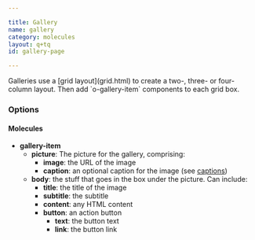 ```yaml
---

title: Gallery
name: gallery
category: molecules
layout: q+tq
id: gallery-page

---
```


<p class="lead">Galleries use a [grid layout](grid.html) to create a two-, three- or four-column layout. Then add `o-gallery-item` components to each grid box.</p>

<script>
var g1 = {
  "gallery-item": {
    "picture": {
      "image": "http://lorempixel.com/244/122/people/1"
    },
    "body": {
      "content": "<p>The University is in the middle of an unprecedented period of expansion and renewal.</p>"
    }
  }
};
var g2 = {
  "gallery-item": {
    "picture": {
      "image": "http://lorempixel.com/244/122/people/4"
    },
    "body": {
      "content": "<p>Since 2000, we have invested in 20 new buildings on Heslington West.</p>"
    }
  }
};
var g3 = {
  "gallery-item": {
    "picture": {
      "image": "http://lorempixel.com/244/122/people/7"
    },
    "body": {
      "content": "<p>Our investment in new colleges mean it has never been a better time to join our student body or research groups at York.</p>"
    }
  }
};
component("grid", { "atoms": [
  { "grid-row": { "atoms": [
    { "grid-box": { "size": "third", "atoms": g1 } },
    { "grid-box": { "size": "third", "atoms": g2 } },
    { "grid-box": { "size": "third", "atoms": g3 } }
  ] } },
  { "grid-row": { "atoms": [
    { "grid-box": { "size": "third", "atoms": g2 } },
    { "grid-box": { "size": "third", "atoms": g3 } },
    { "grid-box": { "size": "third", "atoms": g1 } }
  ] } },
  { "grid-row": { "atoms": [
    { "grid-box": { "size": "third", "atoms": g3 } },
    { "grid-box": { "size": "third", "atoms": g2 } },
    { "grid-box": { "size": "third", "atoms": g1 } }
  ] } }
] });

</script>


### Options

#### Molecules


* **gallery-item**
  * **picture**: The picture for the gallery, comprising:
    * **image**: the URL of the image
    * **caption**: an optional caption for the image (see [captions](caption.html))
  * **body**: the stuff that goes in the box under the picture. Can include:
    * **title**: the title of the image
    * **subtitle**: the subtitle
    * **content**: any HTML content
    * **button**: an action button
      * **text**: the button text
      * **link**: the button link
